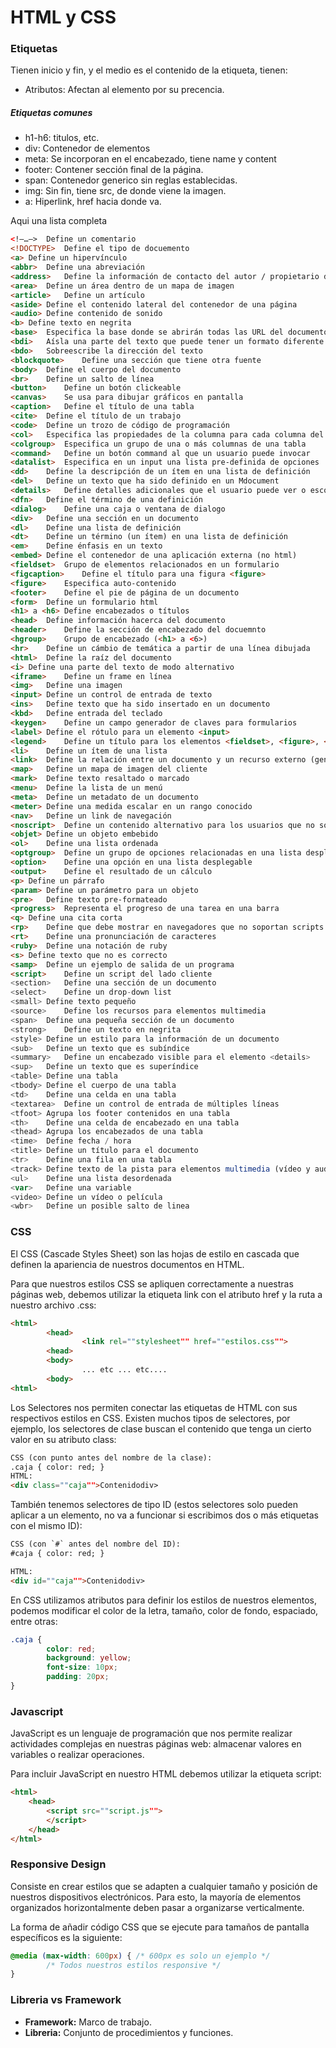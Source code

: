 # HTML y CSS

### Etiquetas
Tienen inicio y fin, y el medio es el contenido de la etiqueta, tienen:
- Atributos: Afectan al elemento por su precencia.

##### Etiquetas comunes
- h1-h6: titulos, etc.
- div: Contenedor de elementos
- meta: Se incorporan en el encabezado, tiene name y content
- footer: Contener sección final de la página.
- span: Contenedor generico sin reglas establecidas.
- img: Sin fin, tiene src, de donde viene la imagen.
- a: Hiperlink, href hacia donde va.

Aqui una lista completa

```html
<!–…–>	Define un comentario
<!DOCTYPE>	Define el tipo de docuemento
<a>	Define un hipervínculo
<abbr>	Define una abreviación
<address>	Define la información de contacto del autor / propietario del documento
<area>	Define un área dentro de un mapa de imagen
<article>	Define un artículo
<aside>	Define el contenido lateral del contenedor de una página
<audio>	Define contenido de sonido
<b>	Define texto en negrita
<base>	Especifica la base donde se abrirán todas las URL del documento
<bdi>	Aísla una parte del texto que puede tener un formato diferente del texto externo
<bdo>	Sobreescribe la dirección del texto
<blockquote>	Define una sección que tiene otra fuente
<body>	Define el cuerpo del documento
<br>	Define un salto de línea
<button>	Define un botón clickeable
<canvas>	Se usa para dibujar gráficos en pantalla
<caption>	Define el título de una tabla
<cite>	Define el título de un trabajo
<code>	Define un trozo de código de programación
<col>	Especifica las propiedades de la columna para cada columna del elemento <colgroup>
<colgroup>	Especifica un grupo de una o más columnas de una tabla
<command>	Define un botón command al que un usuario puede invocar
<datalist>	Especifica en un input una lista pre-definida de opciones
<dd>	Define la descripción de un ítem en una lista de definición
<del>	Define un texto que ha sido definido en un Mdocument
<details>	Define detalles adicionales que el usuario puede ver o esconder
<dfn>	Define el término de una definición
<dialog>	Define una caja o ventana de dialogo
<div>	Define una sección en un documento
<dl>	Define una lista de definición
<dt>	Define un término (un ítem) en una lista de definición
<em>	Define énfasis en un texto
<embed>	Define el contenedor de una aplicación externa (no html)
<fieldset>	Grupo de elementos relacionados en un formulario
<figcaption>	Define el título para una figura <figure>
<figure>	Especifica auto-contenido
<footer>	Define el pie de página de un documento
<form>	Define un formulario html
<h1> a <h6>	Define encabezados o títulos
<head>	Define información hacerca del documento
<header>	Define la sección de encabezado del docuemnto
<hgroup>	Grupo de encabezado (<h1> a <6>)
<hr>	Define un cámbio de temática a partir de una línea dibujada
<html>	Define la raíz del documento
<i>	Define una parte del texto de modo alternativo
<iframe>	Define un frame en línea
<img>	Define una imagen
<input>	Define un control de entrada de texto
<ins>	Define texto que ha sido insertado en un documento
<kbd>	Define entrada del teclado
<keygen>	Define un campo generador de claves para formularios
<label>	Define el rótulo para un elemento <input>
<legend>	Define un título para los elementos <fieldset>, <figure>, <details>
<li>	Define un ítem de una lista
<link>	Define la relación entre un documento y un recurso externo (generalmente con hojas de estilo)
<map>	Define un mapa de imagen del cliente
<mark>	Define texto resaltado o marcado
<menu>	Define la lista de un menú
<meta>	Define un metadato de un documento
<meter>	Define una medida escalar en un rango conocido
<nav>	Define un link de navegación
<noscript>	Define un contenido alternativo para los usuarios que no soportan scripts del cliente
<objet>	Define un objeto embebido
<ol>	Define una lista ordenada
<optgroup>	Define un grupo de opciones relacionadas en una lista desplegable
<option>	Define una opción en una lista desplegable
<output>	Define el resultado de un cálculo
<p>	Define un párrafo
<param>	Define un parámetro para un objeto
<pre>	Define texto pre-formateado
<progress>	Representa el progreso de una tarea en una barra
<q>	Define una cita corta
<rp>	Define que debe mostrar en navegadores que no soportan scripts de ruby
<rt>	Define una pronunciación de caracteres
<ruby>	Define una notación de ruby
<s>	Define texto que no es correcto
<samp>	Define un ejemplo de salida de un programa
<script>	Define un script del lado cliente
<section>	Define una sección de un documento
<select>	Define un drop-down list
<small>	Define texto pequeño
<source>	Define los recursos para elementos multimedia
<span>	Define una pequeña sección de un documento
<strong>	Define un texto en negrita
<style>	Define un estilo para la información de un documento
<sub>	Define un texto que es subíndice
<summary>	Define un encabezado visible para el elemento <details>
<sup>	Define un texto que es superíndice
<table>	Define una tabla
<tbody>	Define el cuerpo de una tabla
<td>	Define una celda en una tabla
<textarea>	Define un control de entrada de múltiples líneas
<tfoot>	Agrupa los footer contenidos en una tabla
<th>	Define una celda de encabezado en una tabla
<thead>	Agrupa los encabezados de una tabla
<time>	Define fecha / hora
<title>	Define un título para el documento
<tr>	Define una fila en una tabla
<track>	Define texto de la pista para elementos multimedia (vídeo y audio)
<ul>	Define una lista desordenada
<var>	Define una variable
<video>	Define un vídeo o película
<wbr>	Define un posible salto de linea	
```

### CSS

El CSS (Cascade Styles Sheet) son las hojas de estilo en cascada que definen la apariencia de nuestros documentos en HTML.

Para que nuestros estilos CSS se apliquen correctamente a nuestras páginas web, debemos utilizar la etiqueta link con el atributo href y la ruta a nuestro archivo .css:
```html
<html>
        <head>
                <link rel=""stylesheet"" href=""estilos.css"">
        <head>
        <body>
                ... etc ... etc....
        <body>
<html>
```
Los Selectores nos permiten conectar las etiquetas de HTML con sus respectivos estilos en CSS.
Existen muchos tipos de selectores, por ejemplo, los selectores de clase buscan el contenido que tenga un cierto valor en su atributo class:

```html
CSS (con punto antes del nombre de la clase):
.caja { color: red; }
HTML:
<div class=""caja"">Contenidodiv>
```
También tenemos selectores de tipo ID (estos selectores solo pueden aplicar a un elemento, no va a funcionar si escribimos dos o más etiquetas con el mismo ID):
```html
CSS (con `#` antes del nombre del ID):
#caja { color: red; }

HTML:
<div id=""caja"">Contenidodiv>
```
En CSS utilizamos atributos para definir los estilos de nuestros elementos, podemos modificar el color de la letra, tamaño, color de fondo, espaciado, entre otras:

```css
.caja {
        color: red;
        background: yellow;
        font-size: 10px;
        padding: 20px;
}
```

### Javascript
JavaScript es un lenguaje de programación que nos permite realizar actividades complejas en nuestras páginas web: almacenar valores en variables o realizar operaciones.

Para incluir JavaScript en nuestro HTML debemos utilizar la etiqueta script:

```html
<html>
	<head>
		<script src=""script.js"">
		</script>
	</head>
</html>
```

### Responsive Design 
Consiste en crear estilos que se adapten a cualquier tamaño y posición de nuestros dispositivos electrónicos. Para esto, la mayoría de elementos organizados horizontalmente deben pasar a organizarse verticalmente.

La forma de añadir código CSS que se ejecute para tamaños de pantalla específicos es la siguiente:

```css
@media (max-width: 600px) { /* 600px es solo un ejemplo */
        /* Todos nuestros estilos responsive */
}
```

### Libreria vs Framework
- **Framework:** Marco de trabajo.
- **Libreria:** Conjunto de procedimientos y funciones.